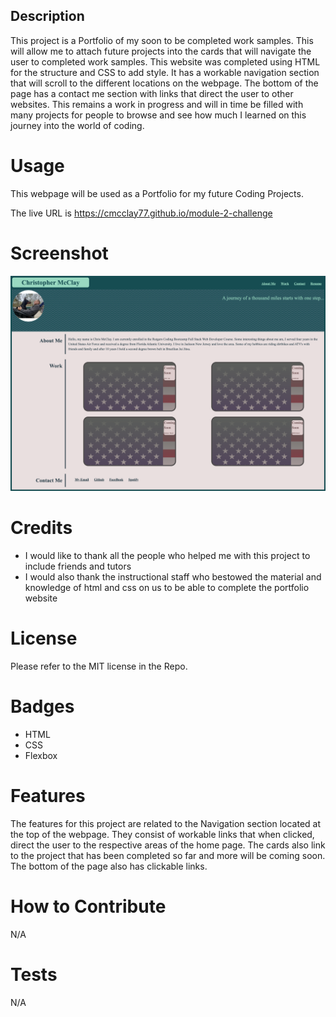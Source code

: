 ## Description

This project is a Portfolio of my soon to be completed work samples. This will allow me to attach future projects into the cards that will navigate the user to completed work samples.  This website was completed using HTML for the structure and CSS to add style.  It has a workable navigation section that will scroll to the different locations on the webpage.  The bottom of the page has a contact me section with links that direct the user to other websites.  This remains a work in progress and will in time be filled with many projects for people to browse and see how much I learned on this journey into the world of coding. 

# Usage

This webpage will be used as a Portfolio for my future Coding Projects.

The live URL is https://cmcclay77.github.io/module-2-challenge

# Screenshot

![Alt text](./assets/images/screencapture-cmcclay77-github-io-module-2-challenge-2022-10-23-13_01_08.png?raw=true "Screenshot")

# Credits

* I would like to thank all the people who helped me with this project to include friends and tutors
* I would also thank the instructional staff who bestowed the material and knowledge of html and css on us to be able to complete the portfolio website

# License

Please refer to the MIT license in the Repo.

# Badges

* HTML
* CSS
* Flexbox

# Features

The features for this project are related to the Navigation section located at the top of the webpage. They consist of workable links that when clicked, direct the user to the respective areas of the home page.  The cards also link to the project that has been completed so far and more will be coming soon.  The bottom of the page also has clickable links.

# How to Contribute

N/A 

# Tests

N/A 
